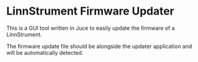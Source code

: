 LinnStrument Firmware Updater
=============================

This is a GUI tool written in Juce to easily update the firmware of a LinnStrument.

The firmware update file should be alongside the updater application and will be automatically detected.
